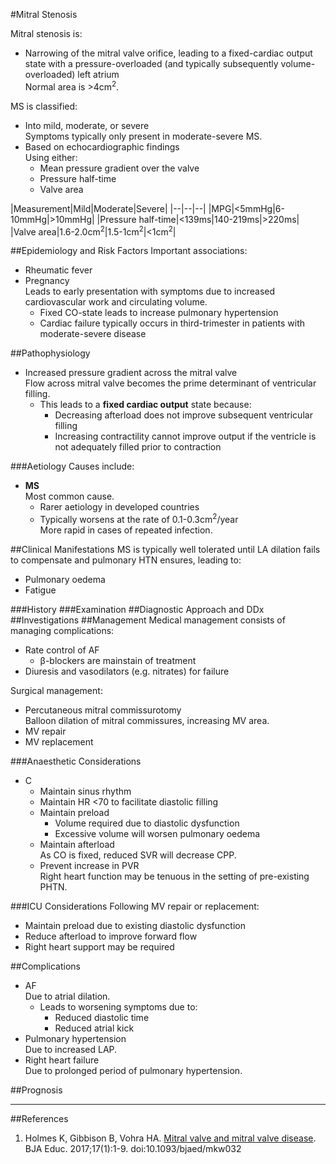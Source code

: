 #Mitral Stenosis

Mitral stenosis is:
* Narrowing of the mitral valve orifice, leading to a fixed-cardiac output state with a pressure-overloaded (and typically subsequently volume-overloaded) left atrium  
Normal area is >4cm<sup>2</sup>.


MS is classified:
* Into mild, moderate, or severe  
Symptoms typically only present in moderate-severe MS.
* Based on echocardiographic findings  
Using either:
	* Mean pressure gradient over the valve
	* Pressure half-time
	* Valve area

|Measurement|Mild|Moderate|Severe|
|--|--|--|
|MPG|<5mmHg|6-10mmHg|>10mmHg|
|Pressure half-time|<139ms|140-219ms|>220ms|
|Valve area|1.6-2.0cm<sup>2</sup>|1.5-1cm<sup>2</sup>|<1cm<sup>2</sup>|


##Epidemiology and Risk Factors
Important associations:
* Rheumatic fever
* Pregnancy  
Leads to early presentation with symptoms due to increased cardiovascular work and circulating volume.
	* Fixed CO-state leads to increase pulmonary hypertension
	* Cardiac failure typically occurs in third-trimester in patients with moderate-severe disease

##Pathophysiology
* Increased pressure gradient across the mitral valve  
Flow across mitral valve becomes the prime determinant of ventricular filling.
	* This leads to a **fixed cardiac output** state because:
		* Decreasing afterload does not improve subsequent ventricular filling
		* Increasing contractility cannot improve output if the ventricle is not adequately filled prior to contraction

###Aetiology
Causes include:
* **MS**  
Most common cause.
	* Rarer aetiology in developed countries
	* Typically worsens at the rate of 0.1-0.3cm<sup>2</sup>/year  
	More rapid in cases of repeated infection.


##Clinical Manifestations
MS is typically well tolerated until LA dilation fails to compensate and pulmonary HTN ensures, leading to:
* Pulmonary oedema
* Fatigue


###History
###Examination
##Diagnostic Approach and DDx
##Investigations
##Management
Medical management consists of managing complications:
* Rate control of AF
	* β-blockers are mainstain of treatment
* Diuresis and vasodilators (e.g. nitrates) for failure

Surgical management:
* Percutaneous mitral commissurotomy  
Balloon dilation of mitral commissures, increasing MV area.
* MV repair
* MV replacement

###Anaesthetic Considerations
* C
	* Maintain sinus rhythm
	* Maintain HR <70 to facilitate diastolic filling
	* Maintain preload
		* Volume required due to diastolic dysfunction
		* Excessive volume will worsen pulmonary oedema
	* Maintain afterload  
	As CO is fixed, reduced SVR will decrease CPP.
	* Prevent increase in PVR  
	Right heart function may be tenuous in the setting of pre-existing PHTN.

###ICU Considerations
Following MV repair or replacement:
* Maintain preload due to existing diastolic dysfunction
* Reduce afterload to improve forward flow
* Right heart support may be required

##Complications
* AF  
Due to atrial dilation.
	* Leads to worsening symptoms due to:
		* Reduced diastolic time
		* Reduced atrial kick
* Pulmonary hypertension  
Due to increased LAP.
* Right heart failure  
Due to prolonged period of pulmonary hypertension.


##Prognosis

---
##References
1. Holmes K, Gibbison B, Vohra HA. [Mitral valve and mitral valve disease](https://academic.oup.com/bjaed/article/17/1/1/2706111). BJA Educ. 2017;17(1):1-9. doi:10.1093/bjaed/mkw032